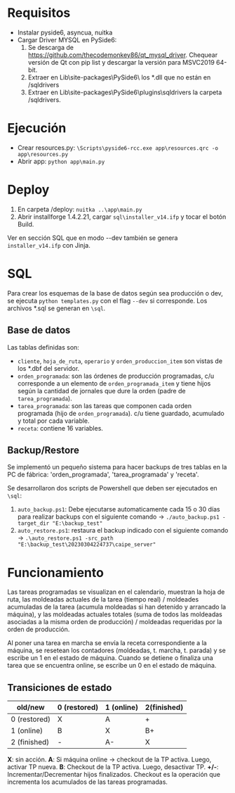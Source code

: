 # Requisitos

* Instalar pyside6, asyncua, nuitka
* Cargar Driver MYSQL en PySide6:
  1. Se descarga de https://github.com/thecodemonkey86/qt_mysql_driver. Chequear versión de Qt con pip list y descargar la versión para MSVC2019 64-bit.
  2. Extraer en Lib\site-packages\PySide6\ los *.dll que no están en /sqldrivers
  3. Extraer en Lib\site-packages\PySide6\plugins\sqldrivers la carpeta /sqldrivers.

# Ejecución

* Crear resources.py: `\Scripts\pyside6-rcc.exe app\resources.qrc -o app\resources.py`
* Abrir app: `python app\main.py`

# Deploy

1. En carpeta /deploy: `nuitka ..\app\main.py`
2. Abrir installforge 1.4.2.21, cargar `sql\installer_v14.ifp` y tocar el botón Build.

Ver en sección SQL que en modo --dev también se genera `installer_v14.ifp` con Jinja.

# SQL

Para crear los esquemas de la base de datos según sea producción o dev, se ejecuta `python templates.py` con el flag `--dev` si corresponde. Los archivos *.sql se generan en `\sql`. 

## Base de datos

Las tablas definidas son:
* `cliente`, `hoja_de_ruta`, `operario` y `orden_produccion_item` son vistas de los *.dbf del servidor.
* `orden_programada`: son las órdenes de producción programadas, c/u corresponde a un elemento de `orden_programada_item` y tiene hijos según la cantidad de jornales que dure la orden (padre de `tarea_programada`).
* `tarea_programada`: son las tareas que componen cada orden programada (hijo de `orden_programada`). c/u tiene guardado, acumulado y total por cada variable.
* `receta`: contiene 16 variables.
  
## Backup/Restore

Se implementó un pequeño sistema para hacer backups de tres tablas en la PC de fábrica: 'orden_programada', 'tarea_programada' y 'receta'.

Se desarrollaron dos scripts de Powershell que deben ser ejecutados en `\sql`: 
  1. `auto_backup.ps1`: Debe ejecutarse automaticamente cada 15 o 30 días para realizar backups con el siguiente comando -> `./auto_backup.ps1 -target_dir "E:\backup_test"`
  2. `auto_restore.ps1`: restaura el backup indicado con el siguiente comando -> `.\auto_restore.ps1 -src_path "E:\backup_test\20230304224737\caipe_server"`

<!-- https://mariadb.com/kb/en/partial-backup-and-restore-with-mariabackup/ -->

# Funcionamiento

Las tareas programadas se visualizan en el calendario, muestran la hoja de ruta, las moldeadas actuales de la tarea (tiempo real) / moldeades acumuladas de la tarea (acumula moldeadas si han detenido y arrancado la máquina), y las moldeadas actuales totales (suma de todos las moldeadas asociadas a la misma orden de producción) / moldeadas requeridas por la orden de producción.

Al poner una tarea en marcha se envía la receta correspondiente a la máquina, se resetean los contadores (moldeadas, t. marcha, t. parada) y se escribe un 1 en el estado de máquina. Cuando se detiene o finaliza una tarea que se encuentra online, se escribe un 0 en el estado de máquina.

## Transiciones de estado

| old/new | 0 (restored) | 1 (online) | 2(finished) |
| --- | --- | --- | --- |
| 0 (restored) | X | A | + |
| 1 (online) | B | X | B+ |
| 2 (finished) | - | A- | X |

**X**: sin acción. **A**: Si máquina online -> checkout de la TP activa. Luego, activar TP nueva. **B**: Checkout de la TP activa. Luego, desactivar TP. **+/-**: Incrementar/Decrementar hijos finalizados. Checkout es la operación que incrementa los acumulados de las tareas programadas.
